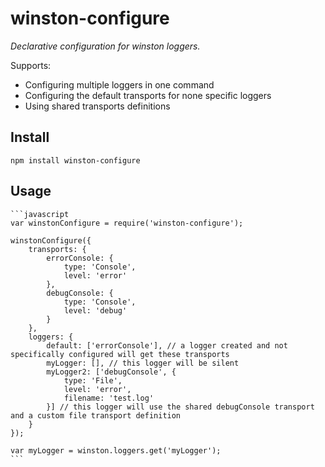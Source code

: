 # winston-configure

*Declarative configuration for winston loggers.*

Supports:
  - Configuring multiple loggers in one command
  - Configuring the default transports for none specific loggers
  - Using shared transports definitions

## Install

    npm install winston-configure

## Usage

    ```javascript
    var winstonConfigure = require('winston-configure');

    winstonConfigure({
		transports: {
			errorConsole: {
				type: 'Console',
				level: 'error'
			},
			debugConsole: {
				type: 'Console',
				level: 'debug'
			}
		},
		loggers: {
			default: ['errorConsole'], // a logger created and not specifically configured will get these transports
			myLogger: [], // this logger will be silent
			myLogger2: ['debugConsole', {
				type: 'File',
				level: 'error',
				filename: 'test.log'
			}] // this logger will use the shared debugConsole transport and a custom file transport definition
		}
	});

	var myLogger = winston.loggers.get('myLogger');
    ```